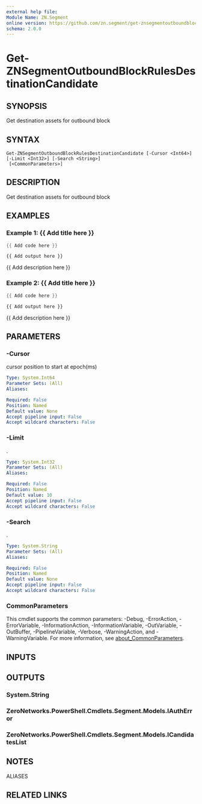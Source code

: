 ```yaml
---
external help file:
Module Name: ZN.Segment
online version: https://github.com/zn.segment/get-znsegmentoutboundblockrulesdestinationcandidate
schema: 2.0.0
---
```


# Get-ZNSegmentOutboundBlockRulesDestinationCandidate

## SYNOPSIS
Get destination assets for outbound block

## SYNTAX

```
Get-ZNSegmentOutboundBlockRulesDestinationCandidate [-Cursor <Int64>] [-Limit <Int32>] [-Search <String>]
 [<CommonParameters>]
```

## DESCRIPTION
Get destination assets for outbound block

## EXAMPLES

### Example 1: {{ Add title here }}
```powershell
{{ Add code here }}
```

```output
{{ Add output here }}
```

{{ Add description here }}

### Example 2: {{ Add title here }}
```powershell
{{ Add code here }}
```

```output
{{ Add output here }}
```

{{ Add description here }}

## PARAMETERS

### -Cursor
cursor position to start at epoch(ms)

```yaml
Type: System.Int64
Parameter Sets: (All)
Aliases:

Required: False
Position: Named
Default value: None
Accept pipeline input: False
Accept wildcard characters: False
```

### -Limit
.

```yaml
Type: System.Int32
Parameter Sets: (All)
Aliases:

Required: False
Position: Named
Default value: 10
Accept pipeline input: False
Accept wildcard characters: False
```

### -Search
.

```yaml
Type: System.String
Parameter Sets: (All)
Aliases:

Required: False
Position: Named
Default value: None
Accept pipeline input: False
Accept wildcard characters: False
```

### CommonParameters
This cmdlet supports the common parameters: -Debug, -ErrorAction, -ErrorVariable, -InformationAction, -InformationVariable, -OutVariable, -OutBuffer, -PipelineVariable, -Verbose, -WarningAction, and -WarningVariable. For more information, see [about_CommonParameters](http://go.microsoft.com/fwlink/?LinkID=113216).

## INPUTS

## OUTPUTS

### System.String

### ZeroNetworks.PowerShell.Cmdlets.Segment.Models.IAuthError

### ZeroNetworks.PowerShell.Cmdlets.Segment.Models.ICandidatesList

## NOTES

ALIASES

## RELATED LINKS

